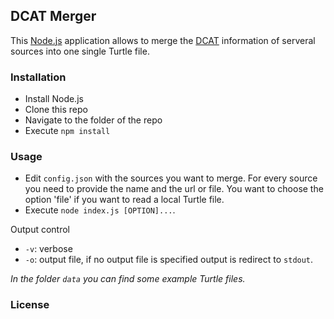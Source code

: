 ## DCAT Merger ##

This [Node.js](http://nodejs.org) application allows to merge the [DCAT](http://www.w3.org/TR/vocab-dcat/) information of serveral sources into one single Turtle file.

### Installation ###

- Install Node.js
- Clone this repo
- Navigate to the folder of the repo
- Execute `npm install`

### Usage ###

- Edit `config.json` with the sources you want to merge. For every source you need to provide the name and the url or file. You want to choose the option 'file' if you want to read a local Turtle file.
- Execute `node index.js [OPTION]...`.

Output control

- `-v`: verbose
- `-o`: output file, if no output file is specified output is redirect to `stdout`.

*In the folder `data` you can find some example Turtle files.*

### License ###
